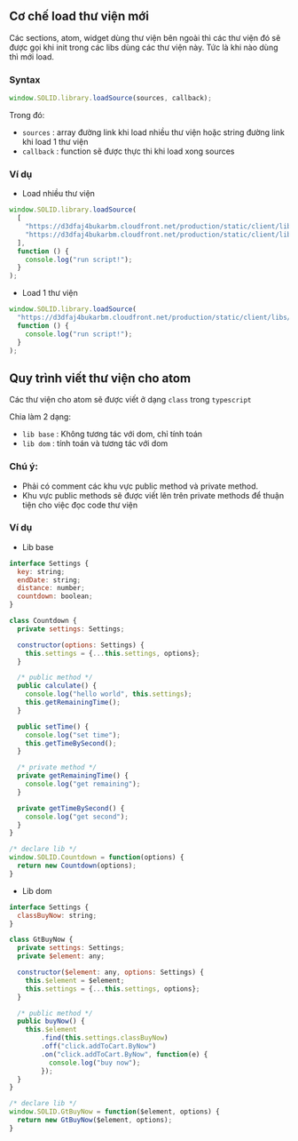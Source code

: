 ## Cơ chế load thư viện mới
Các sections, atom, widget dùng thư viện bên ngoài thì các thư viện đó sẽ được gọi khi init trong các libs dùng các thư viện này. 
Tức là khi nào dùng thì mới load.

### Syntax

```js
window.SOLID.library.loadSource(sources, callback);
```

Trong đó: 
- `sources` : array đường link khi load nhiều thư viện hoặc string đường link khi load 1 thư viện
- `callback` : function sẽ được thực thi khi load xong sources  

### Ví dụ

- Load nhiều thư viện 

```js
window.SOLID.library.loadSource(
  [
    "https://d3dfaj4bukarbm.cloudfront.net/production/static/client/libs/owl.carousel.min.css",
    "https://d3dfaj4bukarbm.cloudfront.net/production/static/client/libs/owl.carousel.min.js",
  ],
  function () {
    console.log("run script!");
  }
);
```

- Load 1 thư viện

```js
window.SOLID.library.loadSource(
  "https://d3dfaj4bukarbm.cloudfront.net/production/static/client/libs/owl.carousel.min.js",
  function () {
    console.log("run script!");
  }
);
```

## Quy trình viết thư viện cho atom

Các thư viện cho atom sẽ được viết ở dạng `class` trong `typescript`

Chia làm 2 dạng:

- `lib base` : Không tương tác với dom, chỉ tính toán
- `lib dom` : tính toán và tương tác với dom

### Chú ý:

- Phải có comment các khu vực public method và private method.
- Khu vực public methods sẽ được viết lên trên private methods để thuận tiện cho việc đọc code thư viện

### Ví dụ

- Lib base

```js
interface Settings {
  key: string;
  endDate: string;
  distance: number;
  countdown: boolean;
}

class Countdown {
  private settings: Settings;

  constructor(options: Settings) {
    this.settings = {...this.settings, options};
  }

  /* public method */
  public calculate() {
    console.log("hello world", this.settings);
    this.getRemainingTime();
  }

  public setTime() {
    console.log("set time");
    this.getTimeBySecond();
  }

  /* private method */
  private getRemainingTime() {
    console.log("get remaining");
  }

  private getTimeBySecond() {
    console.log("get second");
  }
}

/* declare lib */
window.SOLID.Countdown = function(options) {
  return new Countdown(options);
}
```

- Lib dom

```js
interface Settings {
  classBuyNow: string;
}

class GtBuyNow {
  private settings: Settings;
  private $element: any;

  constructor($element: any, options: Settings) {
    this.$element = $element;
    this.settings = {...this.settings, options};
  }

  /* public method */
  public buyNow() {
    this.$element
        .find(this.settings.classBuyNow)
        .off("click.addToCart.ByNow")
        .on("click.addToCart.ByNow", function(e) {
          console.log("buy now");
        });
  }
}

/* declare lib */
window.SOLID.GtBuyNow = function($element, options) {
  return new GtBuyNow($element, options);
}
```
